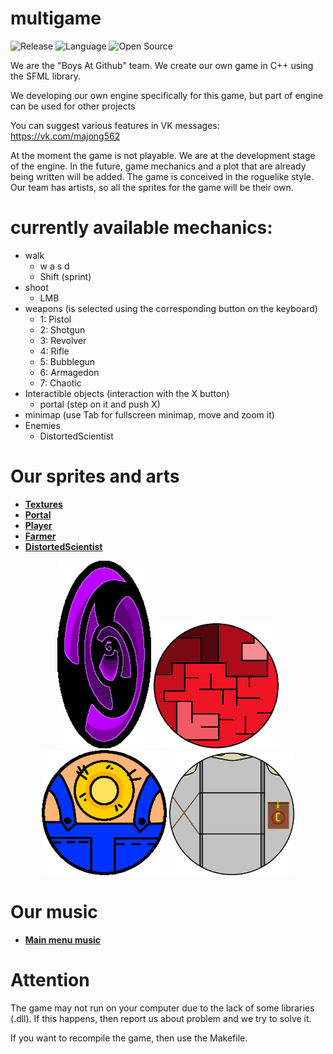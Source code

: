 # multigame

![Release](https://img.shields.io/badge/Version-v0.0.4-blueviolet)
![Language](https://img.shields.io/badge/Language-C%2B%2B-0052cf)
![Open Source](https://badges.frapsoft.com/os/v2/open-source.svg?v=103)

We are the "Boys At Github" team. We create our own game in C++ using the SFML library.

We developing our own engine specifically for this game, but part of engine can be used for other projects

You can suggest various features in VK messages: https://vk.com/majong562

At the moment the game is not playable. We are at the development stage of the engine. In the future, game mechanics and a plot that are already being written will be added. The game is conceived in the roguelike style. Our team has artists, so all the sprites for the game will be their own.

# currently available mechanics:
- walk
  - w a s d
  - Shift (sprint)
- shoot
  - LMB
- weapons (is selected using the corresponding button on the keyboard)
  - 1: Pistol
  - 2: Shotgun
  - 3: Revolver
  - 4: Rifle
  - 5: Bubblegun
  - 6: Armagedon
  - 7: Chaotic
- Interactible objects (interaction with the X button)
  - portal (step on it and push X)
- minimap (use Tab for fullscreen minimap, move and zoom it)
- Enemies
  - DistortedScientist


# Our sprites and arts
- **[Textures](https://github.com/George562/multigame/blob/main/sources/textures)**
- **[Portal](https://github.com/George562/multigame/blob/main/sources/textures/Portal.png)**
- **[Player](https://github.com/George562/multigame/blob/main/sources/textures/Player.png)**
- **[Farmer](https://github.com/George562/multigame/blob/main/sources/textures/Farmer.png)**
- **[DistortedScientist](https://github.com/George562/multigame/blob/main/sources/textures/DistortedScientist.png)**

<p align="center">
	<img src="./sources/textures/Portal.png" height="300">
  <img src="./sources/textures/Player.png" width="200">
  <img src="./sources/textures/Farmer.png" width="200">
  <img src="./sources/textures/DistortedScientist.png" width="200">
</p>

# Our music
- **[Main menu music](https://github.com/George562/multigame/blob/main/sources/music/RestAreaMusic.wav)**

# Attention

The game may not run on your computer due to the lack of some libraries (.dll). If this happens, then report us about problem and we try to solve it.

If you want to recompile the game, then use the Makefile.
